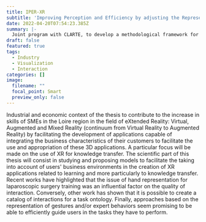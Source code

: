 ```yaml
---
title: IPER-XR
subtitle: 'Improving Perception and Efficiency by adjusting the Representation in eXtended Reality'
date: 2022-04-20T07:54:23.385Z
summary: |-
  Joint program with CLARTE, to develop a methodological framework for the development of component-based XR applications to improve the perception and efficiency of XR tasks through the adjustment of the representation during interaction. 
draft: false
featured: true
tags:
  - Industry
  - Visualization
  - Interaction
categories: []
image:
  filename: ""
  focal_point: Smart
  preview_only: false
---
```

Industrial and economic context of the thesis to contribute to the increase in skills of SMEs in the Loire region in the field of eXtended Reality: Virtual, Augmented and Mixed Reality (continuum from Virtual Reality to Augmented Reality) by facilitating the development of applications capable of integrating the business characteristics of their customers to facilitate the use and appropriation of these 3D applications. A particular focus will be made on the use of XR for knowledge transfer.
The scientific part of this thesis will consist in studying and proposing models to facilitate the taking into account of users' business environments in the creation of XR applications related to learning and more particularly to knowledge transfer. Recent works have highlighted that the issue of hand representation for laparoscopic surgery training was an influential factor on the quality of interaction. Conversely, other work has shown that it is possible to create a catalog of interactions for a task ontology. Finally, approaches based on the representation of gestures and/or expert behaviors seem promising to be able to efficiently guide users in the tasks they have to perform. 
